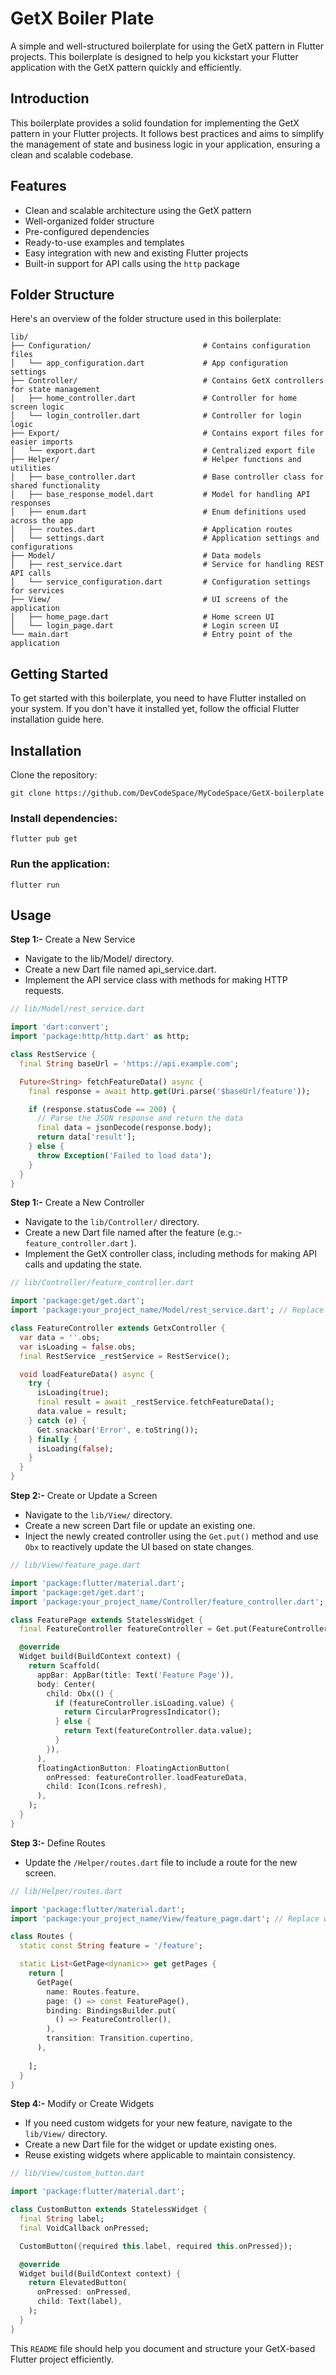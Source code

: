 # GetX Boiler Plate

A simple and well-structured boilerplate for using the GetX pattern in Flutter projects. This boilerplate is designed to help you kickstart your Flutter application with the GetX pattern quickly and efficiently.

## Introduction

This boilerplate provides a solid foundation for implementing the GetX pattern in your Flutter projects. It follows best practices and aims to simplify the management of state and business logic in your application, ensuring a clean and scalable codebase.

## Features

- Clean and scalable architecture using the GetX pattern
- Well-organized folder structure
- Pre-configured dependencies
- Ready-to-use examples and templates
- Easy integration with new and existing Flutter projects
- Built-in support for API calls using the `http` package

## Folder Structure

Here's an overview of the folder structure used in this boilerplate:

```
lib/
├── Configuration/                         # Contains configuration files
│   └── app_configuration.dart             # App configuration settings
├── Controller/                            # Contains GetX controllers for state management
│   ├── home_controller.dart               # Controller for home screen logic
│   └── login_controller.dart              # Controller for login logic
├── Export/                                # Contains export files for easier imports
│   └── export.dart                        # Centralized export file
├── Helper/                                # Helper functions and utilities
│   ├── base_controller.dart               # Base controller class for shared functionality
│   ├── base_response_model.dart           # Model for handling API responses
│   ├── enum.dart                          # Enum definitions used across the app
│   ├── routes.dart                        # Application routes
│   └── settings.dart                      # Application settings and configurations
├── Model/                                 # Data models
│   ├── rest_service.dart                  # Service for handling REST API calls
│   └── service_configuration.dart         # Configuration settings for services
├── View/                                  # UI screens of the application
│   ├── home_page.dart                     # Home screen UI
│   └── login_page.dart                    # Login screen UI
└── main.dart                              # Entry point of the application
```

## Getting Started

To get started with this boilerplate, you need to have Flutter installed on your system. If you don't have it installed yet, follow the official Flutter installation guide here.

## Installation

Clone the repository:
```
git clone https://github.com/DevCodeSpace/MyCodeSpace/GetX-boilerplate
```

### Install dependencies:
```
flutter pub get
```
### Run the application:
```
flutter run
```

## Usage

**Step 1:-** Create a New Service

- Navigate to the lib/Model/ directory.
- Create a new Dart file named api_service.dart.
- Implement the API service class with methods for making HTTP requests.

```dart
// lib/Model/rest_service.dart

import 'dart:convert';
import 'package:http/http.dart' as http;

class RestService {
  final String baseUrl = 'https://api.example.com';

  Future<String> fetchFeatureData() async {
    final response = await http.get(Uri.parse('$baseUrl/feature'));

    if (response.statusCode == 200) {
      // Parse the JSON response and return the data
      final data = jsonDecode(response.body);
      return data['result'];
    } else {
      throw Exception('Failed to load data');
    }
  }
}
```

**Step 1:-** Create a New Controller

- Navigate to the `lib/Controller/` directory.
- Create a new Dart file named after the feature (e.g.:- `feature_controller.dart` ).
- Implement the GetX controller class, including methods for making API calls and updating the state.

```dart
// lib/Controller/feature_controller.dart

import 'package:get/get.dart';
import 'package:your_project_name/Model/rest_service.dart'; // Replace with your actual path

class FeatureController extends GetxController {
  var data = ''.obs;
  var isLoading = false.obs;
  final RestService _restService = RestService();

  void loadFeatureData() async {
    try {
      isLoading(true);
      final result = await _restService.fetchFeatureData();
      data.value = result;
    } catch (e) {
      Get.snackbar('Error', e.toString());
    } finally {
      isLoading(false);
    }
  }
}

```

**Step 2:-** Create or Update a Screen

- Navigate to the `lib/View/` directory.
- Create a new screen Dart file or update an existing one.
- Inject the newly created controller using the `Get.put()` method and use `Obx` to reactively update the UI based on state changes.

``` dart
// lib/View/feature_page.dart

import 'package:flutter/material.dart';
import 'package:get/get.dart';
import 'package:your_project_name/Controller/feature_controller.dart'; // Replace with your actual path

class FeaturePage extends StatelessWidget {
  final FeatureController featureController = Get.put(FeatureController());

  @override
  Widget build(BuildContext context) {
    return Scaffold(
      appBar: AppBar(title: Text('Feature Page')),
      body: Center(
        child: Obx(() {
          if (featureController.isLoading.value) {
            return CircularProgressIndicator();
          } else {
            return Text(featureController.data.value);
          }
        }),
      ),
      floatingActionButton: FloatingActionButton(
        onPressed: featureController.loadFeatureData,
        child: Icon(Icons.refresh),
      ),
    );
  }
}
```

**Step 3:-** Define Routes

- Update the `/Helper/routes.dart` file to include a route for the new screen.

```dart
// lib/Helper/routes.dart

import 'package:flutter/material.dart';
import 'package:your_project_name/View/feature_page.dart'; // Replace with your actual path

class Routes {
  static const String feature = '/feature';

  static List<GetPage<dynamic>> get getPages {
    return [
      GetPage(
        name: Routes.feature,
        page: () => const FeaturePage(),
        binding: BindingsBuilder.put(
          () => FeatureController(),
        ),
        transition: Transition.cupertino,
      ),
     
    ];
  }
}
```

**Step 4:-** Modify or Create Widgets

- If you need custom widgets for your new feature, navigate to the `lib/View/` directory.
- Create a new Dart file for the widget or update existing ones.
- Reuse existing widgets where applicable to maintain consistency.

```dart
// lib/View/custom_button.dart

import 'package:flutter/material.dart';

class CustomButton extends StatelessWidget {
  final String label;
  final VoidCallback onPressed;

  CustomButton({required this.label, required this.onPressed});

  @override
  Widget build(BuildContext context) {
    return ElevatedButton(
      onPressed: onPressed,
      child: Text(label),
    );
  }
}
```


This `README` file should help you document and structure your GetX-based Flutter project efficiently.
